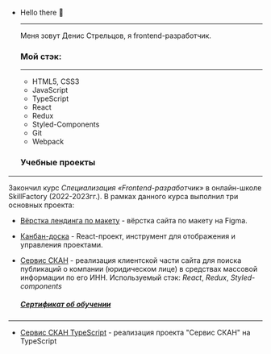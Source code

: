 - Hello there 👋

  ------

  Меня зовут Денис Стрельцов, я frontend-разработчик.

  

  ### **Мой стэк:**

  ------

  - HTML5, CSS3
  - JavaScript
  - TypeScript
  - React
  - Redux
  - Styled-Components
  - Git
  - Webpack


  ### Учебные проeкты

------

  Закончил курс *Специализация «Frontend-разработчик»* в онлайн-школе SkillFactory (2022-2023гг.). В рамках данного курса выполнил три основных проекта:

  - [Вёрстка лендинга по макету](https://github.com/streltsov-do/SF_FirstSite) - вёрстка сайта по макету на Figma.

  - [Канбан-доска](https://github.com/streltsov-do/SF_KanbanBoard) - React-проект, инструмент для отображения и управления проектами. 

  - [Сервис СКАН](https://github.com/streltsov-do/SF_final_SCAN) - реализация клиентской части сайта для поиска публикаций о компании (юридическом лице) в средствах массовой информации по его ИНН. Используемый стэк: *React*, *Redux*, *Styled-components*

    

    ##### [Сертификат об обучении](https://github.com/streltsov-do/streltsov-do/blob/main/%D0%A1%D1%82%D1%80%D0%B5%D0%BB%D1%8C%D1%86%D0%BE%D0%B2%20%D0%94%D0%B5%D0%BD%D0%B8%D1%81.pdf)

------

  - [Сервис СКАН TypeScript]( https://github.com/streltsov-do/SF_final_SCAN/tree/master_ts) - реализация проекта "Сервис СКАН" на TypeScript
